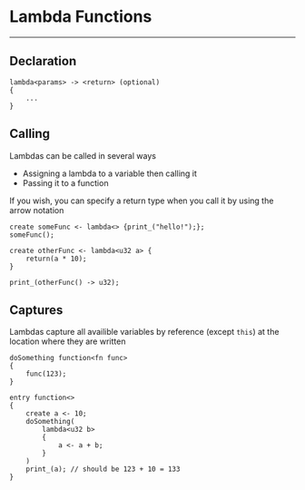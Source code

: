 # Lambda Functions

---

## Declaration
```
lambda<params> -> <return> (optional)
{
    ...
}
```

## Calling
Lambdas can be called in several ways
* Assigning a lambda to a variable then calling it
* Passing it to a function

If you wish, you can specify a return type when you call it by using the arrow notation

```
create someFunc <- lambda<> {print_("hello!");};
someFunc();

create otherFunc <- lambda<u32 a> {
    return(a * 10);
}

print_(otherFunc() -> u32);
```


## Captures
Lambdas capture all availible variables by reference (except `this`) at the location where they are written

```
doSomething function<fn func>
{
    func(123);
}

entry function<>
{
    create a <- 10;
    doSomething(
        lambda<u32 b>
        {
            a <- a + b;
        }
    )
    print_(a); // should be 123 + 10 = 133
}
```